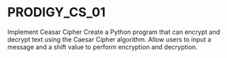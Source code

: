 # PRODIGY_CS_01
Implement Ceasar Cipher
Create a Python program that can encrypt and decrypt text using the Caesar Cipher algorithm. Allow users to input a message and a shift value to perform encryption and decryption.
